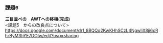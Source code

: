 ### 課題6

**三目並べの　AWTへの移植(完成)**    
<課題5　からの改良点について>    
https://docs.google.com/document/d/1_8BQQo2KwKHhSCzL4NgwliX8ji6cRhrByM3hYE7DOlw/edit?usp=sharing